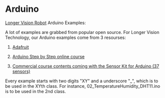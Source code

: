 # Arduino
[Longer Vision Robot](http://www.longervisionrobot.com) Arduino Examples:

A lot of examples are grabbed from popular open source. For Longer Vision Technology, our Arduino examples come from 3 resourses:

1) [Adafruit](https://github.com/adafruit)

2) [Arduino Step by Step online course](https://github.com/futureshocked/arduino_sbs)

3) [Commercial course contents coming with the Sensor Kit for Arduino (37 sensors)](http://www.longervisionrobot.com/en/products/iot-sensors.html)


Every example starts with two digits "XY" and a underscore "_", which is to be used in the XYth class.
For instance, 02_TemperatureHumidity_DHT11.ino is to be used in the 2nd class.


